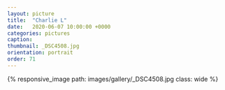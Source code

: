 ```yaml
---
layout: picture
title:  "Charlie L"
date:   2020-06-07 10:00:00 +0000
categories: pictures
caption: 
thumbnail: _DSC4508.jpg
orientation: portrait
order: 71
---
```

{% responsive_image path: images/gallery/_DSC4508.jpg class: wide %}
